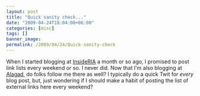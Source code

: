 ```yaml
---
layout: post
title: "Quick sanity check..."
date: "2009-04-24T18:04:00+06:00"
categories: [misc]
tags: []
banner_image: 
permalink: /2009/04/24/Quick-sanity-check
---
```


When I started blogging at <a href="http://www.insideria.com">InsideRIA</a> a month or so ago, I promised to post link lists every weekend or so. I never did. Now that I'm also blogging at <a href="http://www.alagad.com">Alagad</a>, do folks follow me there as well? I typically do a quick Twit for <i>every</i> blog post, but, just wondering if I should make a habit of posting the list of external links here every weekend?
